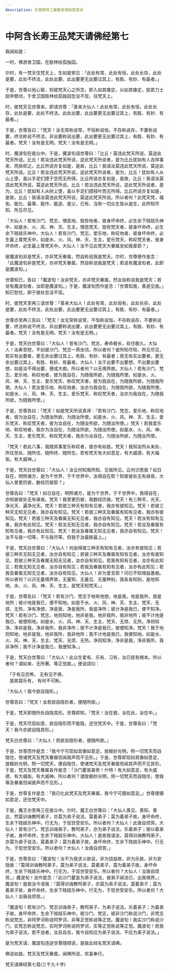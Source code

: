 ```yaml
---
description: 东晋罽宾三藏瞿昙僧伽提婆译
---
```


# 中阿含长寿王品梵天请佛经第七

我闻如是：

一时，佛游舍卫国，在胜林给孤独园。

尔时，有一梵天住梵天上，生如是邪见：「此处有常，此处有恒，此处长存，此处是要，此处不终法，此处出要，此出要更无出要过其上，有胜、有妙、有最者。」

于是，世尊以他心智，知彼梵天心之所念，即入如其像定，以如其像定，犹若力士屈申臂顷，于舍卫国胜林给孤独园忽没不现，往梵天上。

时，彼梵天见世尊来，即请世尊：「善来大仙人！此处有常，此处有恒，此处长存，此处是要，此处不终法，此处出要，此出要更无出要过其上，有胜、有妙、有最者。」

于是，世尊告曰：「梵天！汝无常称说常，不恒称说恒，不存称说存，不要称说要，终法称说不终法，非出要称说出要，此出要更无出要过其上，有胜、有妙、有最者。梵天！汝有是无明。梵天！汝有是无明。」

时，魔波旬在彼众中。于是，魔波旬语世尊曰：「比丘！莫违此梵天所说，莫逆此梵天所说。比丘！若汝违此梵天所说，逆此梵天所说者，是为比丘犹如有人吉祥事来，而排却之。比丘所说亦复如是，是故，比丘！我语汝莫违此梵天所说，莫逆此梵天所说。比丘！若汝违此梵天所说，逆此梵天所说者，是为，比丘！犹如有人从山上堕，虽以手足扪摸于空而无所得。比丘所说亦复如是，是故，比丘！我语汝莫违此梵天所说，莫逆此梵天所说。比丘！若汝违此梵天所说，逆此梵天所说者，是为，比丘！犹如有人从树上堕，虽以手足扪摸枝叶而无所得。比丘所说亦复如是，是故，比丘！我语汝莫违此梵天所说，莫逆此梵天所说。所以者何？此梵天梵，福佑、能化、最尊、能作、能造、是父，已有、当有一切众生皆从是生，此所知尽知、所见尽见。

「大仙人！若有沙门、梵志，憎恶地、毁呰地者，彼身坏命终，必生余下贱妓乐神中，如是水、火、风、神、天、生主，憎恶梵天、毁呰梵天者，彼身坏命终，必生余下贱妓乐神中。大仙人！若有沙门、梵志，爱乐地、称叹地者，彼身坏命终，必生最上尊梵天中，如是水、火、风、神、天、生主，爱乐梵天、称叹梵天者，彼身坏命终，必生最上尊梵天中。大仙人！汝不见此梵天大眷属坐如我辈耶？」

彼魔波旬非是梵天，亦非梵天眷属，然自称说我是梵天。尔时，世尊便作是念：「此魔波旬非是梵天，亦非梵天眷属，然自称说我是梵天；若说有魔波旬者，此即是魔波旬。」

世尊知已，告曰：「魔波旬！汝非梵天，亦非梵天眷属，然汝自称说我是梵天；若说有魔波旬者，汝即是魔波旬。」于是，魔波旬而作是念：「世尊知我，善逝见我。」知已愁忧，即于彼处忽没不现。

时，彼梵天至再三请世尊：「善来大仙人！此处有常，此处恒有，此处长存，此处是要，此处不终法，此处出要，此出要更无出要过其上，有胜、有妙、有最者。」

世尊亦至再三告曰：「梵天！汝无常称说常，不恒称说恒，不存称说存，不要称说要，终法称说不终法，非出要称说出要，此出要更无出要过其上，有胜、有妙、有最者。梵天！汝有是无明。梵天！汝有是无明。」

于是，梵天白世尊曰：「大仙人！昔有沙门、梵志，寿命极长，存住极久。大仙人！汝寿至短，不如彼沙门、梵志一燕坐顷。所以者何？彼所知尽知、所见尽见，若实有出要者，更无余出要过其上，有胜、有妙、有最者；若无有实出要者，更无余出要过其上，有胜、有妙、有最者。大仙人！汝于出要不出要想，不出要出要想，如是汝不得出要，便成大痴。所以者何？以无境界故。大仙人！若有沙门、梵志，爱乐地、称叹地者，彼为我自在，为随我所欲，为随我所使。如是水、火、风、神、天、生主，爱乐梵天、称叹梵天者，彼为我自在，为随我所欲，为随我所使。大仙人！若汝爱乐地、称叹地者，汝亦为我自在，为随我所欲，为随我所使。如是水、火、风、神、天、生主，爱乐梵天、称叹梵天者，汝亦为我自在，为随我所欲，为随我所使。」

于是，世尊告曰：「梵天！如是梵天所说真谛：『若有沙门、梵志，爱乐地、称叹地者，彼为汝自在，为随汝所欲，为随汝所使。如是水、火、风、神、天、生主，爱乐梵天、称叹梵天者，彼为汝自在，为随汝所欲，为随汝所使。』梵天！若我爱乐地、称叹地者，我亦为汝自在，为随汝所欲，为随汝所使。如是水、火、风、神、天、生主，爱乐梵天、称叹梵天者，我亦为汝自在，为随汝所欲，为随汝所使。

「梵天！若此八事，我随其事爱乐称叹者，彼亦有如是。梵天！我知汝所从来处、所往至处、随所住、随所终、随所生。若有梵天有大如意足，有大威德，有大福佑，有大威神。」

于是，梵天白世尊曰：「大仙人！汝云何知我所知、见我所见。云何识悉我？如日自在，明照诸方，是为千世界，于千世界中，汝得自在耶？知彼彼处无有昼夜，大仙人曾更历彼，数经历彼耶？」

世尊告曰：「梵天！如日自在，明照诸方，是为千世界，于千世界中，我得自在，亦知彼彼处无有昼夜。梵天！我曾更历彼，我数经历彼。梵天！有三种天，光天、净光天、遍净光天。梵天！若彼三种天有知有见者，我亦有彼知见。梵天！若彼三种天无知无见者，我亦自有知见。梵天！若彼三种天及眷属有知有见者，我亦有彼知见。梵天！若彼三种天及眷属无知无见者，我亦自有知见。梵天！若汝有知有见者，我亦有此知见。梵天！若汝无知无见者，我亦自有知见。梵天！若汝及眷属有知有见者，我亦有此知见。梵天！若汝及眷属无知无见者，我亦自有知见。梵天！汝不与我一切等，不与我尽等，但我于汝最胜最上。」

于是，梵天白世尊曰：「大仙人！何由得彼三种天有知有见者，汝亦有彼知见；若彼三种天无知无见者，汝亦自有知见；若彼三种天及眷属有知有见者，汝亦有彼知见，若彼三种天及眷属无知无见者，汝亦自有知见。若我有知有见者，汝亦有此知见；若我无知无见者，汝亦自有知见；若我及眷属有知有见者，汝亦有此知见；若我及眷属无知无见者，汝亦自有知见。大仙人！非为爱言耶？问已不知增益愚痴。所以者何？以识无量境界故，无量知、无量见、无量种别，我各各知别，是地知地，水、火、风、神、天、生主，是梵天知梵天。」

于是，世尊告曰：「梵天！若有沙门、梵志于地有地想，地是我，地是我所，我是地所；彼计地是我已，便不知地。如是于水、火、风、神、天、生主、梵天、无烦、无热，净有净想，净是我，净是我所，我是净所；彼计净是我已，便不知净。梵天！若有沙门、梵志，地则知地，地非是我，地非我所，我非地所；彼不计地是我已，彼便知地。如是水、火、风、神、天、生主、梵天、无烦、无热，净则知净，净非是我，净非我所，我非净所；彼不计净是我已，彼便知净。梵天！我于地则知地，地非是我，地非我所，我非地所；我不计地是我已，我便知地。如是水、火、风、神、天、生主、梵天、无烦、无热，净则知净，净非是我，净非我所，我非净所；我不计净是我已，我便知净。」

于是，梵天白世尊曰：「大仙人！此众生爱有、乐有、习有，汝已拔有根本。所以者何？谓如来、无所著、等正觉故。」便说颂曰：

　「于有见恐怖， 无有见不惧，\
　是故莫乐有， 有何不可断。

「大仙人！我今欲自隐形。」

世尊告曰：「梵天！汝若欲自隐形者，便随所欲。」

于是，梵天即随所处自隐其形。世尊即知，「梵天！汝在彼，汝在此，汝在中。」

于是，梵天尽现如意，欲自隐形而不能隐，还住梵天中。于是，世尊告曰：「梵天！我今亦欲自隐其形。」

梵天白世尊曰：「大仙人！若欲自隐形者，便随所欲。」

于是，世尊而作是念：「我今宁可现如其像如意足，放极妙光明，照一切梵天而自隐住，使诸梵天及梵天眷属但闻我声而不见形。」于是，世尊即现如其像如意足，放极妙光明，照一切梵天，便自隐住，使诸梵天及梵天眷属但闻其声而不见其形。于是，梵天及梵天眷属各作是念：「沙门瞿昙甚奇！什特！有大如意足，有大威德，有大福佑，有大威神。所以者何？谓放极妙光明，照一切梵天而自隐住，使我等及眷属但闻彼声而不见形。」

于是，世尊复作是念：「我已化此梵天及梵天眷属，我今宁可摄如意足。」世尊便摄如意足，还住梵天中。

于是，魔王亦至再三在彼众中。尔时，魔王白世尊曰：「大仙人善见、善知、善达，然莫训诲教呵弟子，亦莫为弟子说法，莫着弟子；莫为着弟子故，身坏命终，生余下贱妓乐神中。行无为，于现世受安乐。所以者何？大仙人！此唐自烦劳。大仙人！昔有沙门、梵志训诲弟子，教呵弟子，亦为弟子说法，乐着弟子；彼以着弟子故，身坏命终，生余下贱妓乐神中。大仙人！是故我语汝，莫得训诲教呵弟子，亦莫为弟子说法，莫着弟子；莫为着弟子故，身坏命终，生余下贱妓乐神中。行无为，于现世受安乐。所以者何？大仙人！汝唐自烦劳。」

于是，世尊告曰：「魔波旬！汝不为我求义故说，非为饶益故，非为乐故，非为安隐故：『莫得训诲教呵弟子，莫为弟子说法，莫着弟子，莫为着弟子故，身坏命终，生余下贱妓乐神中。行无为，于现世受安乐。所以者何？大仙人！汝唐自烦劳。』魔波旬！汝作是念：『此沙门瞿昙为弟子说法，彼弟子闻法已，出我境界。』魔波旬！是故汝今语我：『莫得训诲教呵弟子，亦莫为弟子说法，莫着弟子；莫为着弟子故，身坏命终，生余下贱妓乐神中。行无为，于现世受安乐。所以者何？大仙人！汝唐自烦劳。』

「魔波旬！若有沙门、梵志训诲弟子，教呵弟子，为弟子说法，乐着弟子；为着弟子故，身坏命终，生余下贱妓乐神中。彼沙门、梵志，彼非沙门称说沙门，非梵志称说梵志，非阿罗诃称说阿罗诃，非等正觉称说等正觉。魔波旬！我实沙门称说沙门，实梵志称说梵志，实阿罗诃称说阿罗诃，实等正觉称说等正觉。魔波旬！若我为弟子说法，若不说者，汝且自去，我今自知应为弟子说法、不应为弟子说法。」

是为梵天请，魔波旬违逆世尊随顺说，是故此经名梵天请佛。

佛说如是。梵天及梵天眷属，闻佛所说，欢喜奉行。

梵天请佛经第七竟(三千九十字)
